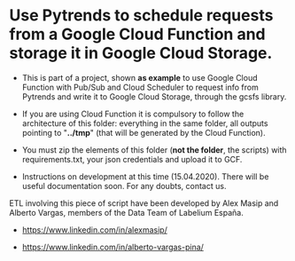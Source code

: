 # Use Pytrends to schedule requests from a Google Cloud Function and storage it in Google Cloud Storage.

- This is part of a project, shown **as example** to use Google Cloud Function with Pub/Sub and Cloud Scheduler to request info from Pytrends and write it to Google Cloud Storage, through the gcsfs library.

- If you are using Cloud Function it is compulsory to follow the architecture of this folder: everything in the same folder, all outputs pointing to "**../tmp**" (that will be generated by the Cloud Function).

- You must zip the elements of this folder (**not the folder**, the scripts) with requirements.txt, your json credentials and upload it to GCF.

- Instructions on development at this time (15.04.2020). There will be useful documentation soon.
For any doubts, contact us.


ETL involving this piece of script have been developed by Alex Masip and Alberto Vargas, members of the Data Team of Labelium España.

- https://www.linkedin.com/in/alexmasip/

- https://www.linkedin.com/in/alberto-vargas-pina/


